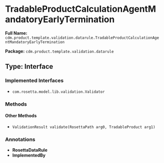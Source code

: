 # TradableProductCalculationAgentMandatoryEarlyTermination

**Full Name:** `cdm.product.template.validation.datarule.TradableProductCalculationAgentMandatoryEarlyTermination`

**Package:** `cdm.product.template.validation.datarule`

## Type: Interface

### Implemented Interfaces

- `com.rosetta.model.lib.validation.Validator`

### Methods

#### Other Methods

- `ValidationResult validate(RosettaPath arg0, TradableProduct arg1)`

### Annotations

- **RosettaDataRule**
- **ImplementedBy**

